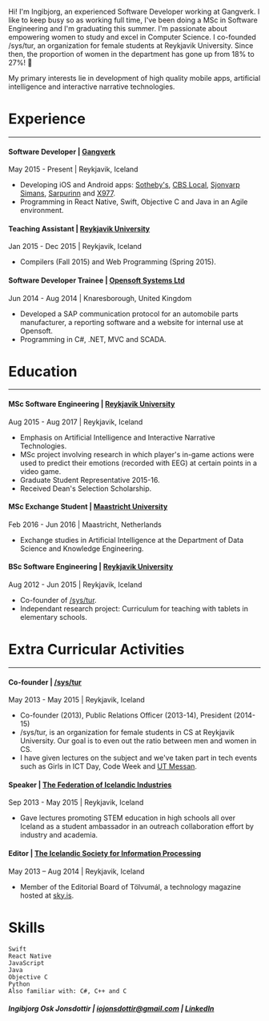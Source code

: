Hi! I'm Ingibjorg, an experienced Software Developer working at Gangverk. I like to keep busy so as working full time, I've been doing a MSc in Software Engineering and I'm graduating this summer. I'm passionate about empowering women to study and excel in Computer Science. I co-founded /sys/tur, an organization for female students at Reykjavik University. Since then, the proportion of women in the department has gone up from 18% to 27%! 🎉

My primary interests lie in development of high quality mobile apps, artificial intelligence and interactive narrative technologies.

# Experience
___
#### **Software Developer** | [Gangverk](http://gangverk.is/)
May 2015 - Present | Reykjavik, Iceland
- Developing iOS and Android apps: [Sotheby's](https://itunes.apple.com/us/app/sothebys/id1061156465?mt=8), [CBS Local](https://itunes.apple.com/us/app/cbs-local/id532811902?mt=8), [Sjonvarp Simans](https://itunes.apple.com/us/app/sj%C3%B3nvarp-s%C3%ADmans/id724740942?mt=8), [Sarpurinn](https://itunes.apple.com/is/app/sarpurinn/id932907172?mt=8) and [X977](https://itunes.apple.com/is/app/x977/id635535416?mt=8).
- Programming in React Native, Swift, Objective C and Java in an Agile environment.

#### **Teaching Assistant** | [Reykjavik University](https://www.ru.is/)
Jan 2015 - Dec 2015 | Reykjavik, Iceland
- Compilers (Fall 2015) and Web Programming (Spring 2015).

#### **Software Developer Trainee** | [Opensoft Systems Ltd](http://www.opensoftsystems.co.uk/)
Jun 2014 - Aug 2014 | Knaresborough, United Kingdom
- Developed a SAP communication protocol for an automobile parts manufacturer, a reporting software and a website for internal use at Opensoft. 
- Programming in C#, .NET, MVC and SCADA.

# Education
___
#### **MSc Software Engineering** | [Reykjavik University](https://www.ru.is/)
Aug 2015 - Aug 2017 | Reykjavik, Iceland
- Emphasis on Artificial Intelligence and Interactive Narrative Technologies.
- MSc project involving research in which player's in-game actions were used to predict their emotions (recorded with EEG) at certain points in a video game.
- Graduate Student Representative 2015-16.
- Received Dean's Selection Scholarship.

#### **MSc Exchange Student** | [Maastricht University](https://www.maastrichtuniversity.nl/about-um/faculties/humanities-and-sciences/department-data-science-knowledge-engineering)
Feb 2016 - Jun 2016 | Maastricht, Netherlands
- Exchange studies in Artificial Intelligence at the Department of Data Science and Knowledge Engineering.

#### **BSc Software Engineering** | [Reykjavik University](https://www.ru.is/)
Aug 2012 - Jun 2015 | Reykjavik, Iceland
- Co-founder of [/sys/tur](#co-founder--systur).
- Independant research project: Curriculum for teaching with tablets in elementary schools.

# Extra Curricular Activities
___
#### **Co-founder** | [/sys/tur](http://systur.ru.is/)
May 2013 - May 2015 | Reykjavik, Iceland
- Co-founder (2013), Public Relations Officer (2013-14), President (2014-15)
- /sys/tur, is an organization for female students in CS at Reykjavik University. Our goal is to even out the ratio between men and women in CS. 
- I have given lectures on the subject and we've taken part in tech events such as Girls in ICT Day, Code Week and [UT Messan](http://utmessan.is/).

#### **Speaker** | [The Federation of Icelandic Industries](http://www.si.is/)
Sep 2013 - May 2015 | Reykjavik, Iceland
- Gave lectures promoting STEM education in high schools all over Iceland as a student ambassador in an outreach collaboration effort by industry and academia.

#### **Editor** | [The Icelandic Society for Information Processing](http://www.sky.is/)
May 2013 – Aug 2014 | Reykjavik, Iceland 
- Member of the Editorial Board of Tölvumál, a technology magazine hosted at [sky.is](http://www.sky.is/).

# Skills
```
Swift
React Native
JavaScript
Java
Objective C
Python
Also familiar with: C#, C++ and C
```
##### Ingibjorg Osk Jonsdottir | [iojonsdottir@gmail.com](mailto:iojonsdottir@gmail.com) | [LinkedIn](https://linkedin.com/in/ingibjorg-osk-jonsdottir)

